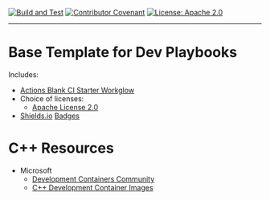 [![Build and Test](https://github.com/devplaybooks/.baseline/actions/workflows/CI.yml/badge.svg)](https://github.com/devplaybooks/.baseline/actions/workflows/CI.yml)
[![Contributor Covenant](https://img.shields.io/badge/Contributor%20Covenant-2.1-4baaaa.svg)](CODE_OF_CONDUCT.md)
[![License: Apache 2.0](https://img.shields.io/badge/license-Apache%202.0-blue?style=flat-square)](LICENSE-APACHE)

---

# Base Template for Dev Playbooks

Includes:

* [Actions Blank CI Starter Workglow](https://github.com/actions/starter-workflows/blob/main/ci/blank.yml)
* Choice of licenses:
  * [Apache License 2.0](https://www.apache.org/licenses/LICENSE-2.0)
* [Shields.io](https://shields.io/) [Badges](https://github.com/badges/shields)

# C++ Resources

* Microsoft
  * [Development Containers Community](https://github.com/devcontainers)  
  * [C++ Development Container Images](https://mcr.microsoft.com/en-us/product/devcontainers/cpp/tags)
